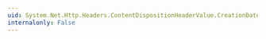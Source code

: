 ```yaml
---
uid: System.Net.Http.Headers.ContentDispositionHeaderValue.CreationDate
internalonly: False
---
```


